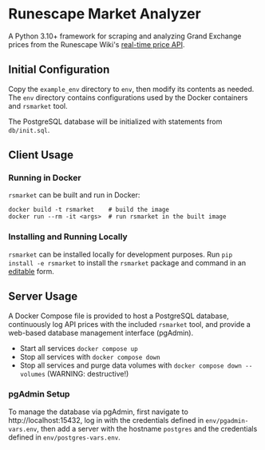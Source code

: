 # Runescape Market Analyzer

A Python 3.10+ framework for scraping and analyzing Grand Exchange prices from the Runescape Wiki's [real-time price API](https://oldschool.runescape.wiki/w/RuneScape:Real-time_Prices).

## Initial Configuration

Copy the `example_env` directory to `env`, then modify its contents as needed.
The `env` directory contains configurations used by the Docker containers and
`rsmarket` tool.

The PostgreSQL database will be initialized with statements from `db/init.sql`.

## Client Usage

### Running in Docker

`rsmarket` can be built and run in Docker:

    docker build -t rsmarket    # build the image
    docker run --rm -it <args>  # run rsmarket in the built image

### Installing and Running Locally

`rsmarket` can be installed locally for development purposes. Run `pip install
-e rsmarket` to install the `rsmarket` package and command in an
[editable](https://pip.pypa.io/en/stable/topics/local-project-installs/) form.

## Server Usage

A Docker Compose file is provided to host a PostgreSQL database, continuously
log API prices with the included `rsmarket` tool, and provide a web-based
database management interface (pgAdmin).

- Start all services `docker compose up`
- Stop all services with `docker compose down`
- Stop all services and purge data volumes with `docker compose down --volumes` (WARNING: destructive!)

### pgAdmin Setup

To manage the database via pgAdmin, first navigate to http://localhost:15432,
log in with the credentials defined in `env/pgadmin-vars.env`, then add a
server with the hostname `postgres` and the credentials defined in
`env/postgres-vars.env`.
